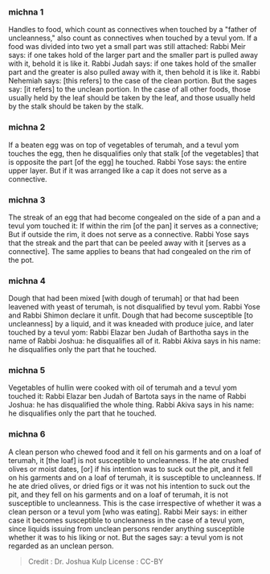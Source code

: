 
### michna 1
Handles to food, which count as connectives when touched by a "father of uncleanness," also count as connectives when touched by a tevul yom. If a food was divided into two yet a small part was still attached: Rabbi Meir says: if one takes hold of the larger part and the smaller part is pulled away with it, behold it is like it. Rabbi Judah says: if one takes hold of the smaller part and the greater is also pulled away with it, then behold it is like it. Rabbi Nehemiah says: [this refers] to the case of the clean portion. But the sages say: [it refers] to the unclean portion. In the case of all other foods, those usually held by the leaf should be taken by the leaf, and those usually held by the stalk should be taken by the stalk.

### michna 2
If a beaten egg was on top of vegetables of terumah, and a tevul yom touches the egg, then he disqualifies only that stalk [of the vegetables] that is opposite the part [of the egg] he touched. Rabbi Yose says: the entire upper layer. But if it was arranged like a cap  it does not serve as a connective.

### michna 3
The streak of an egg that had become congealed on the side of a pan and a tevul yom touched it: If within the rim [of the pan] it serves as a connective; But if outside the rim, it does not serve as a connective. Rabbi Yose says that the streak and the part that can be peeled away with it [serves as a connective]. The same applies to beans that had congealed on the rim of the pot.

### michna 4
Dough that had been mixed [with dough of terumah] or that had been leavened with yeast of terumah, is not disqualified by tevul yom. Rabbi Yose and Rabbi Shimon declare it unfit. Dough that had become susceptible [to uncleanness] by a liquid, and it was kneaded with produce juice, and later touched by a tevul yom: Rabbi Elazar ben Judah of Barthotha says in the name of Rabbi Joshua: he disqualifies all of it. Rabbi Akiva says in his name: he disqualifies only the part that he touched.

### michna 5
Vegetables of hullin were cooked with oil of terumah and a tevul yom touched it: Rabbi Elazar ben Judah of Bartota says in the name of Rabbi Joshua: he has disqualified the whole thing. Rabbi Akiva says in his name: he disqualifies only the part that he touched.

### michna 6
A clean person who chewed food and it fell on his garments and on a loaf of terumah, it [the loaf] is not susceptible to uncleanness. If he ate crushed olives or moist dates, [or] if his intention was to suck out the pit, and it fell on his garments and on a loaf of terumah, it is susceptible to uncleanness. If he ate dried olives, or dried figs or it was not his intention to suck out the pit, and they fell on his garments and on a loaf of terumah, it is not susceptible to uncleanness. This is the case irrespective of whether it was a clean person or a tevul yom [who was eating]. Rabbi Meir says: in either case it becomes susceptible to uncleanness in the case of a tevul yom, since liquids issuing from unclean persons render anything susceptible whether it was to his liking or not. But the sages say: a tevul yom is not regarded as an unclean person.

>Credit : Dr. Joshua Kulp
>License : CC-BY